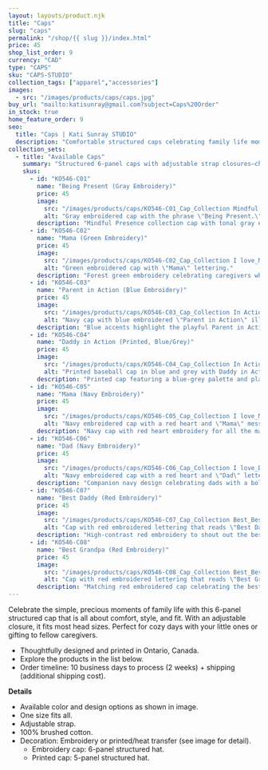 ```yaml
---
layout: layouts/product.njk
title: "Caps"
slug: "caps"
permalink: "/shop/{{ slug }}/index.html"
price: 45
shop_list_order: 9
currency: "CAD"
type: "CAPS"
sku: "CAPS-STUDIO"
collection_tags: ["apparel","accessories"]
images:
  - src: "/images/products/caps/caps.jpg"
buy_url: "mailto:katisunray@gmail.com?subject=Caps%20Order"
in_stock: true
home_feature_order: 9
seo:
  title: "Caps | Kati Sunray STUDIO"
  description: "Comfortable structured caps celebrating family life moments."
collection_sets:
  - title: "Available Caps"
    summary: "Structured 6-panel caps with adjustable strap closures—choose from embroidered or printed designs."
    skus:
      - id: "KO546-C01"
        name: "Being Present (Gray Embroidery)"
        price: 45
        image:
          src: "/images/products/caps/KO546-C01_Cap_Collection Mindful Presence_Being Present (Gray Embroiderie).jpg"
          alt: "Gray embroidered cap with the phrase \"Being Present.\""
        description: "Mindful Presence collection cap with tonal gray embroidery."
      - id: "KO546-C02"
        name: "Mama (Green Embroidery)"
        price: 45
        image:
          src: "/images/products/caps/KO546-C02_Cap_Collection I love_Mama (Green Embroiderie).jpg"
          alt: "Green embroidered cap with \"Mama\" lettering."
        description: "Forest green embroidery celebrating caregivers who lead with love."
      - id: "KO546-C03"
        name: "Parent in Action (Blue Embroidery)"
        price: 45
        image:
          src: "/images/products/caps/KO546-C03_Cap_Collection In Action_Parent in Action (Blue Embroiderie).jpg"
          alt: "Navy cap with blue embroidered \"Parent in Action\" illustration."
        description: "Blue accents highlight the playful Parent in Action illustration."
      - id: "KO546-C04"
        name: "Daddy in Action (Printed, Blue/Grey)"
        price: 45
        image:
          src: "/images/products/caps/KO546-C04_Cap_Collection In Action_Daddy in Action (Printed Baseball Cap_BLUE_Grey hold hands).jpg"
          alt: "Printed baseball cap in blue and grey with Daddy in Action artwork."
        description: "Printed cap featuring a blue-grey palette and playful hold-hands artwork."
      - id: "KO546-C05"
        name: "Mama (Navy Embroidery)"
        price: 45
        image:
          src: "/images/products/caps/KO546-C05_Cap_Collection I love_Mama_red heart (Navy Embroiderie).jpg"
          alt: "Navy embroidered cap with a red heart and \"Mama\" message."
        description: "Navy cap with red heart embroidery for all the mamas present every day."
      - id: "KO546-C06"
        name: "Dad (Navy Embroidery)"
        price: 45
        image:
          src: "/images/products/caps/KO546-C06_Cap_Collection I love_Dad_red heart (Navy Embroiderie).jpg"
          alt: "Navy embroidered cap with a red heart and \"Dad\" lettering."
        description: "Companion navy design celebrating dads with a bold red heart."
      - id: "KO546-C07"
        name: "Best Daddy (Red Embroidery)"
        price: 45
        image:
          src: "/images/products/caps/KO546-C07_Cap_Collection Best_Best Daddy (Red Embroiderie).jpg"
          alt: "Cap with red embroidered lettering that reads \"Best Daddy.\""
        description: "High-contrast red embroidery to shout out the best daddy."
      - id: "KO546-C08"
        name: "Best Grandpa (Red Embroidery)"
        price: 45
        image:
          src: "/images/products/caps/KO546-C08_Cap_Collection Best_Best Grandpa (Red Embroiderie).jpg"
          alt: "Cap with red embroidered lettering that reads \"Best Grandpa.\""
        description: "Matching red embroidered cap celebrating the best grandpa."
---
```


Celebrate the simple, precious moments of family life with this 6-panel structured cap that is all about comfort, style, and fit. With an adjustable closure, it fits most head sizes. Perfect for cozy days with your little ones or gifting to fellow caregivers.

- Thoughtfully designed and printed in Ontario, Canada.
- Explore the products in the list below.
- Order timeline: 10 business days to process (2 weeks) + shipping (additional shipping cost).

**Details**

- Available color and design options as shown in image.
- One size fits all.
- Adjustable strap.
- 100% brushed cotton.
- Decoration: Embroidery or printed/heat transfer (see image for detail).
  - Embroidery cap: 6-panel structured hat.
  - Printed cap: 5-panel structured hat.

